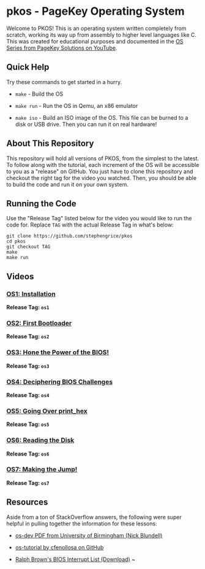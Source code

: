 # pkos - PageKey Operating System

Welcome to PKOS! This is an operating system written completely from scratch, working its way up from assembly to higher level languages like C. This was created for educational purposes and documented in the [OS Series from PageKey Solutions on YouTube](https://www.youtube.com/watch?v=NtZzb9ZJ5Fo&list=PL3Kz_hCNpKSTFCTJtP4-9mkYDVM7rAprW).

## Quick Help

Try these commands to get started in a hurry.

* `make` - Build the OS

* `make run` - Run the OS in Qemu, an x86 emulator

* `make iso` - Build an ISO image of the OS. This file can be burned to a disk or USB drive. Then you can run it on real hardware!

## About This Repository 

This repository will hold all versions of PKOS, from the simplest to the latest. To follow along with the tutorial, each increment of the OS will be accessible to you as a "release" on GitHub. You just have to clone this repository and checkout the right tag for the video you watched. Then, you should be able to build the code and run it on your own system.

## Running the Code

Use the "Release Tag" listed below for the video you would like to run the code for. Replace `TAG` with the actual Release Tag in what's below:

```
git clone https://github.com/stephengrice/pkos
cd pkos
git checkout TAG
make
make run
```

## Videos

### [OS1: Installation](https://www.youtube.com/watch?v=NtZzb9ZJ5Fo&list=PL3Kz_hCNpKSTFCTJtP4-9mkYDVM7rAprW)

**Release Tag: `os1`**

### [OS2: First Bootloader](https://www.youtube.com/watch?v=NtZzb9ZJ5Fo&list=PL3Kz_hCNpKSTFCTJtP4-9mkYDVM7rAprW)

**Release Tag: `os2`**

### [OS3: Hone the Power of the BIOS!](https://www.youtube.com/watch?v=NtZzb9ZJ5Fo&list=PL3Kz_hCNpKSTFCTJtP4-9mkYDVM7rAprW)

**Release Tag: `os3`**

### [OS4: Deciphering BIOS Challenges](https://www.youtube.com/watch?v=NtZzb9ZJ5Fo&list=PL3Kz_hCNpKSTFCTJtP4-9mkYDVM7rAprW)

**Release Tag: `os4`**

### [OS5: Going Over print_hex](https://www.youtube.com/watch?v=NtZzb9ZJ5Fo&list=PL3Kz_hCNpKSTFCTJtP4-9mkYDVM7rAprW)

**Release Tag: `os5`**

### [OS6: Reading the Disk](https://www.youtube.com/watch?v=NtZzb9ZJ5Fo&list=PL3Kz_hCNpKSTFCTJtP4-9mkYDVM7rAprW)

**Release Tag: `os6`**

### [OS7: Making the Jump!](https://www.youtube.com/watch?v=NtZzb9ZJ5Fo&list=PL3Kz_hCNpKSTFCTJtP4-9mkYDVM7rAprW)

**Release Tag: `os7`**

## Resources

Aside from a ton of StackOverflow answers, the following were super helpful in pulling together the information for these lessons:

* [os-dev PDF from University of Birmingham (Nick Blundell)](https://www.cs.bham.ac.uk/~exr/lectures/opsys/10_11/lectures/os-dev.pdf)

* [os-tutorial by cfenollosa on GitHub](https://github.com/cfenollosa/os-tutorial)

* [Ralph Brown's BIOS Interrupt List (Download)](http://www.cs.cmu.edu/~ralf/files.html)
~                                                                                         
